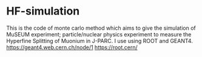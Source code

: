# HF-simulation
This is the code of monte carlo method which aims to give the simulation of MuSEUM experiment; particle/nuclear physics experiment to measure the Hyperfine Splitting of Muonium in J-PARC. I use using ROOT and GEANT4. https://geant4.web.cern.ch/node/1 https://root.cern/
